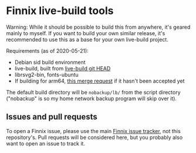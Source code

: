 # Finnix live-build tools

Warning: While it should be possible to build this from anywhere, it's geared mainly to myself.
If you want to build your own similar release, it's recommended to use this as a base for your own live-build project.

Requirements (as of 2020-05-21):

* Debian sid build environment
* live-build, built from [live-build git HEAD](https://salsa.debian.org/live-team/live-build)
* librsvg2-bin, fonts-ubuntu
* If building for arm64, [this merge request](https://salsa.debian.org/live-team/live-build/-/merge_requests/202) if it hasn't been accepted yet

The default build directory will be ```nobackup/lb/``` from the script directory ("nobackup" is so my home network backup program will skip over it).

## Issues and pull requests

To open a Finnix issue, please use the main [Finnix issue tracker](https://github.com/finnix/finnix/issues), not this repository's.
Pull requests will be considered here, but you probably also want to open an issue to track it.

